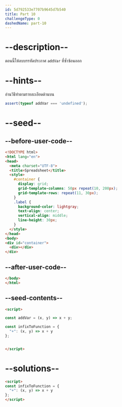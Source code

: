 ```yaml
---
id: 5d792533e7707b9645d7b540
title: Part 10
challengeType: 0
dashedName: part-10
---
```


# --description--

ตอนนี้ให้ลบบรรทัดประกาศ `addVar` ที่ซ้ำซ้อนออก

# --hints--

อ่านวิธีทำตามรายละเอียดด้านบน

```js
assert(typeof addVar === 'undefined');
```

# --seed--

## --before-user-code--

```html
<!DOCTYPE html>
<html lang="en">
<head>
  <meta charset="UTF-8">
  <title>Spreadsheet</title>
  <style>
    #container {
      display: grid;
      grid-template-columns: 50px repeat(10, 200px);
      grid-template-rows: repeat(11, 30px);
    }
    .label {
      background-color: lightgray;
      text-align: center;
      vertical-align: middle;
      line-height: 30px;
    }
  </style>
</head>
<body>
<div id="container">
  <div></div>
</div>
```

## --after-user-code--

```html
</body>
</html>
```

## --seed-contents--

```html
<script>

const addVar = (x, y) => x + y;

const infixToFunction = {
  "+": (x, y) => x + y
};


</script>
```

# --solutions--

```html
<script>
const infixToFunction = {
  "+": (x, y) => x + y
};
</script>
```
